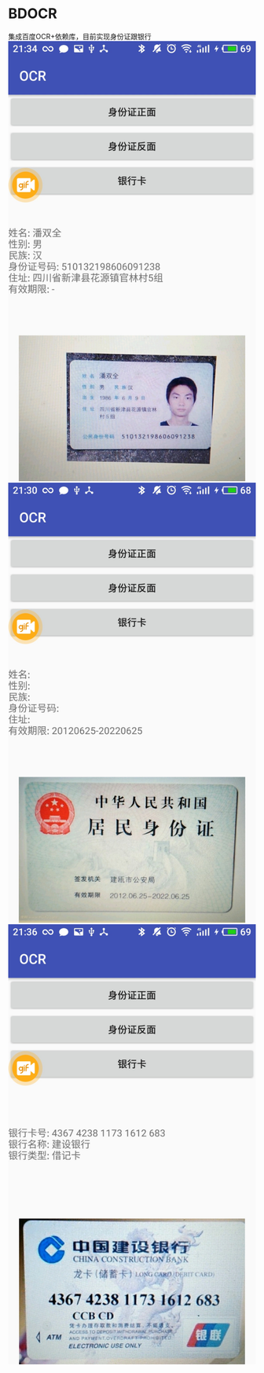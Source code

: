 # BDOCR
集成百度OCR+依赖库，目前实现身份证跟银行
![image](https://github.com/zhenxing133/BDOCR/blob/master/pics/sz.jpg)
![image](https://github.com/zhenxing133/BDOCR/blob/master/pics/sf.jpg)
![image](https://github.com/zhenxing133/BDOCR/blob/master/pics/ka.jpg)
